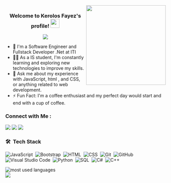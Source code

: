
<img width="250" align="right" src="https://c.tenor.com/_DOBjnGspYAAAAAM/code-coding.gif">

<h3 align="center">
  Welcome to Kerolos Fayez's profile!
  <img src="https://media.giphy.com/media/hvRJCLFzcasrR4ia7z/giphy.gif" width="28">
</h3>

<!-- Typing SVG by DenverCoder1 - https://github.com/DenverCoder1/readme-typing-svg -->
<p align="center">
  <a href="https://github.com/DenverCoder1/readme-typing-svg"><img src="https://readme-typing-svg.herokuapp.com/?lines=Full-stack%20web%20developer;Always%20learning%20new%20things&font=Fira%20Code&center=true&width=440&height=45&color=f75c7e&vCenter=true&size=22"></a>
</p> 

- 🏢 I'm a Software Engineer and Fullstack Developer .Net at ITI
- 👨‍💻 As a IS student, I'm constantly learning and exploring new technologies to improve my skills.
- 💬 Ask me about my experience with JavaScript, html , and CSS, or anything related to web development.
- ⚡ Fun Fact: I'm a coffee enthusiast and my perfect day would start and end with a cup of coffee.


### Connect with Me :

<a href="https://www.linkedin.com/in/kiro-fayz-73b23625a/" target="_blank"><img src="https://img.shields.io/badge/-Kero%20Fayez-0077B5?style=for-the-badge&logo=Linkedin&logoColor=white"/></a>
<a href="https://t.me/Kero_f" target="_blank"><img src="https://img.shields.io/badge/-Kero%20Fayez-0077B5?style=for-the-badge&logo=Telegram&logoColor=white"/></a>
<a href="https://www.facebook.com/kiro.fayz.58?mibextid=ZbWKwL" target="_blank"><img src="https://img.shields.io/badge/-Kero%20Fayez-0077B5?style=for-the-badge&logo=Facebook&logoColor=white"/></a>

### 🛠 &nbsp;Tech Stack
![JavaScript](https://img.shields.io/badge/-JavaScript-05122A?style=flat&logo=javascript)&nbsp;
![Bootstrap](https://img.shields.io/badge/-Bootstrap-05122A?style=flat&logo=bootstrap&logoColor=563D7C)&nbsp;
![HTML](https://img.shields.io/badge/-HTML-05122A?style=flat&logo=HTML5)&nbsp;
![CSS](https://img.shields.io/badge/-CSS-05122A?style=flat&logo=CSS3&logoColor=1572B6)&nbsp;
![Git](https://img.shields.io/badge/-Git-05122A?style=flat&logo=git)&nbsp;
![GitHub](https://img.shields.io/badge/-GitHub-05122A?style=flat&logo=github)&nbsp;
![Visual Studio Code](https://img.shields.io/badge/-Visual%20Studio%20Code-05122A?style=flat&logo=visual-studio-code&logoColor=007ACC)&nbsp;
![Python](https://img.shields.io/badge/-Python%20-05122A?style=flat&logo=python)&nbsp;
![SQL](https://img.shields.io/badge/-Mssql%20-05122A?style=flat&logo=MySQL)&nbsp;
![C#](https://img.shields.io/badge/-CSharp%20-05122A?style=flat&logo=C#)&nbsp;
![C++](https://img.shields.io/badge/-C++%20-05122A?style=flat&logo=C)&nbsp;





<img align="left" src="https://github-readme-stats.vercel.app/api/top-langs?username=yousefdergham&show_icons=true&locale=en&layout=compact&theme=radical" alt="most used languages" />
<br>
<a href="https://komarev.com/ghpvc/?username=kerolosfayez&style=for-the-badge">
    <img src="https://komarev.com/ghpvc/?username=kerolosfayez&style=for-the-badge">
</a>

